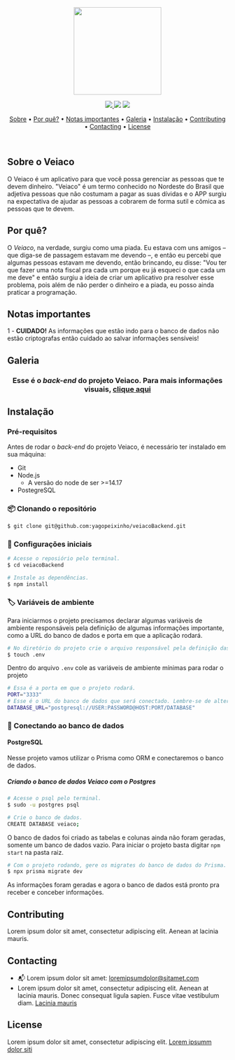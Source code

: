 <div align="center">
     <img src="https://github.com/yagopeixinho/veiacoPlataforma/raw/main/src/assets/images/logos/logo-big.svg" width="200px">
</div>

<p align="center">
  <a href="https://github.com/yagopeixinho/veiacoBackend/commits/main">
    <img src="https://img.shields.io/github/last-commit/yagopeixinho/veiacoBackend?color=58ADE2">
  </a>
    <img src="https://img.shields.io/github/languages/count/yagopeixinho/veiacoBackend?color=006DB2">
  </a>     
  <a href="https://github.com/yagopeixinho/veiacoPlataforma/blob/master/LICENSE">
    <img src="https://img.shields.io/github/license/yagopeixinho/veiacoBackend?color=E390D2">
  </a>
   <Ba>
</p>

<p align="center">
  <a href="#sobre">Sobre</a> •  
  <a href="#por-quê">Por quê?</a> •
  <a href="#notas-importantes">Notas importantes</a> •
<a href="#galeria">Galeria</a> •
<a href="#instalação">Instalação</a> •
<a href="#contributing">Contributing</a> •
<a href="#contacting">Contacting</a> •
<a href="#license">License</a>

</p>

<br>

## Sobre o Veiaco
O Veiaco é um aplicativo para que você possa gerenciar as pessoas que te devem dinheiro. "Veiaco" é um termo conhecido no Nordeste do Brasil que adjetiva pessoas que não costumam a pagar as suas dívidas e o APP surgiu na expectativa de ajudar as pessoas a cobrarem de forma sutil e cômica as pessoas que te devem.

## Por quê?

O *Veiaco*, na verdade, surgiu como uma piada. Eu estava com uns amigos – que diga-se de passagem estavam me devendo –, e então eu percebi que algumas pessoas estavam me devendo, então brincando, eu disse: "Vou ter que fazer uma nota fiscal pra cada um porque eu já esqueci o que cada um me deve" e então surgiu a ideia de criar um aplicativo pra resolver esse problema, pois além de não perder o dinheiro e a piada, eu posso ainda praticar a programação.

## Notas importantes

1 -  **CUIDADO!** As informações que estão indo para o banco de dados não estão criptografas então cuidado ao salvar informações sensíveis!

## Galeria
<div align="center">

### Esse é o _back-end_ do projeto Veiaco. Para mais informações visuais, [clique aqui](https://github.com/yagopeixinho/veiacoPlataforma)

</div>

## Instalação

### Pré-requisitos

Antes de rodar o _back-end_ do projeto Veiaco, é necessário ter instalado em sua máquina:

- Git
- Node.js
  - A versão do node de ser >=14.17
- PostegreSQL

### 📦 Clonando o repositório

```bash
$ git clone git@github.com:yagopeixinho/veiacoBackend.git
```

### 🔨 Configurações iniciais

```bash
# Acesse o reposiório pelo terminal.
$ cd veiacoBackend

# Instale as dependências.
$ npm install
```

### 🏷 Variáveis de ambiente

Para iniciarmos o projeto precisamos declarar algumas variáveis de ambiente responsáveis pela definição de algumas informações importante, como a URL do banco de dados e porta em que a aplicação rodará.

```bash
# No diretório do projeto crie o arquivo responsável pela definição das variáveis de ambiente.
$ touch .env
```

Dentro do arquivo `.env` cole as variáveis de ambiente mínimas para rodar o projeto

```bash
# Essa é a porta em que o projeto rodará.
PORT="3333"
# Esse é o URL do banco de dados que será conectado. Lembre-se de alterar os parâmetros USER, PASSWORD, HOST:PORT e DATABASE futuramente quando configurarmos a conexão com o banco de dados.
DATABASE_URL="postgresql://USER:PASSWORD@HOST:PORT/DATABASE"
```

### 📁 Conectando ao banco de dados

#### PostgreSQL

Nesse projeto vamos utilizar o Prisma como ORM e conectaremos o banco de dados.

##### Criando o banco de dados Veiaco com o Postgres

```bash
# Acesse o psql pelo terminal.
$ sudo -u postgres psql

# Crie o banco de dados.
CREATE DATABASE veiaco;
```

O banco de dados foi criado as tabelas e colunas ainda não foram geradas, somente um banco de dados vazio. Para iniciar o projeto basta digitar `npm start` na pasta raiz.

```bash
# Com o projeto rodando, gere os migrates do banco de dados do Prisma.
$ npx prisma migrate dev
```

As informações foram geradas e agora o banco de dados está pronto pra receber e conceber informações.

## Contributing

Lorem ipsum dolor sit amet, consectetur adipiscing elit. Aenean at lacinia mauris.

## Contacting

- 📬 Lorem ipsum dolor sit amet: loremipsumdolor@sitamet.com
- Lorem ipsum dolor sit amet, consectetur adipiscing elit. Aenean at lacinia mauris. Donec consequat ligula sapien. Fusce vitae vestibulum diam. [Lacinia mauris](https://github.com/yagopeixinho/yagopeixinho/blob/master/README.md)

## License

Lorem ipsum dolor sit amet, consectetur adipiscing elit. [Lorem ipsumm dolor siti](https://github.com/yagopeixinho/vouAoMercado/blob/master/LICENSE)
